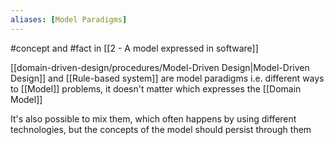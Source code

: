 ```yaml
---
aliases: [Model Paradigms]
---
```


#concept and #fact in [[2 - A model expressed in software]]

[[domain-driven-design/procedures/Model-Driven Design|Model-Driven Design]] and [[Rule-based system]] are model paradigms i.e. different ways to [[Model]] problems, it doesn't matter which expresses the [[Domain Model]]

It's also possible to mix them, which often happens by using different technologies, but the concepts of the model should persist through them
